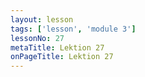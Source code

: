 ```yaml
---
layout: lesson
tags: ['lesson', 'module 3']
lessonNo: 27
metaTitle: Lektion 27
onPageTitle: Lektion 27
---
```

